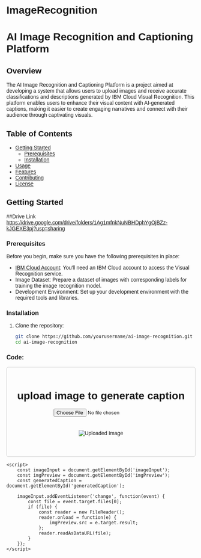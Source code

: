 # ImageRecognition
# AI Image Recognition and Captioning Platform

## Overview

The AI Image Recognition and Captioning Platform is a project aimed at developing a system that allows users to upload images and receive accurate classifications and descriptions generated by IBM Cloud Visual Recognition. This platform enables users to enhance their visual content with AI-generated captions, making it easier to create engaging narratives and connect with their audience through captivating visuals.

## Table of Contents

- [Getting Started](#getting-started)
  - [Prerequisites](#prerequisites)
  - [Installation](#installation)
- [Usage](#usage)
- [Features](#features)
- [Contributing](#contributing)
- [License](#license)

## Getting Started
##Drive Link
https://drive.google.com/drive/folders/1Ag1mfnkNuNBHDphYgOjBZz-kJGEXE3pj?usp=sharing
### Prerequisites

Before you begin, make sure you have the following prerequisites in place:

- [IBM Cloud Account](https://cloud.ibm.com/): You'll need an IBM Cloud account to access the Visual Recognition service.
- Image Dataset: Prepare a dataset of images with corresponding labels for training the image recognition model.
- Development Environment: Set up your development environment with the required tools and libraries.

### Installation

1. Clone the repository:

   ```bash
   git clone https://github.com/yourusername/ai-image-recognition.git
   cd ai-image-recognition

### Code:

<!DOCTYPE html>
<html>
<head>
    <title>Image to Caption</title>
    <style>
        /* Basic styling for demonstration purposes */
        body {
            font-family: Arial, sans-serif;
            margin: 20px;
        }
        .container {
            max-width: 600px;
            margin: 0 auto;
            padding: 20px;
            border: 1px solid #ccc;
            border-radius: 5px;
            text-align: center;
        }
        #imgPreview {
            max-width: 100%;
            margin: 20px 0;
        }
    </style>
</head>
<body>
    <div class="container">
            <h1>upload image to generate caption</h1>
        <input type="file" id="imageInput" accept="image/*">
        <br><br>
        <img id="imgPreview" src="#" alt="Uploaded Image">
        <p id="generatedCaption"></p>
    </div>

    <script>
        const imageInput = document.getElementById('imageInput');
        const imgPreview = document.getElementById('imgPreview');
        const generatedCaption = document.getElementById('generatedCaption');

        imageInput.addEventListener('change', function(event) {
            const file = event.target.files[0];
            if (file) {
                const reader = new FileReader();
                reader.onload = function(e) {
                    imgPreview.src = e.target.result;
                };
                reader.readAsDataURL(file);
            }
        });
    </script>
</body>
</html>
